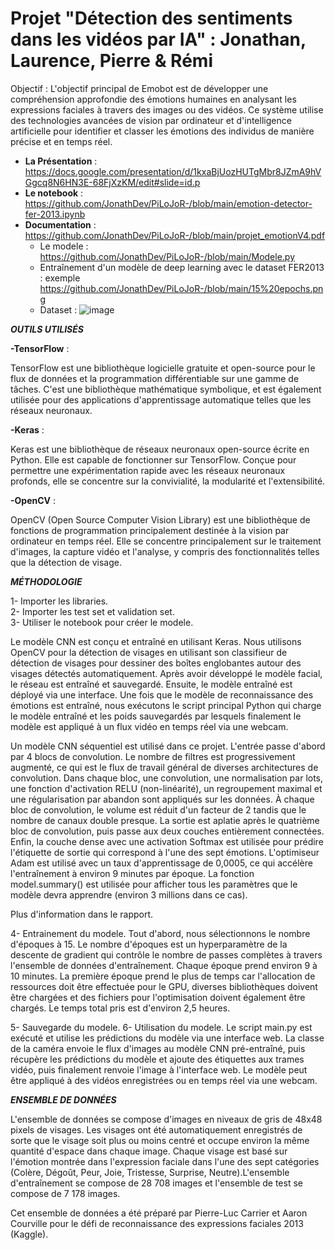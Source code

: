 # Projet "Détection des sentiments dans les vidéos par IA" :  Jonathan, Laurence, Pierre & Rémi

Objectif :  L'objectif principal de Emobot est de développer une compréhension approfondie des émotions humaines en analysant les expressions faciales à travers des images ou des vidéos. Ce système utilise des technologies avancées de vision par ordinateur et d'intelligence artificielle pour identifier et classer les émotions des individus de manière précise et en temps réel.

* **La Présentation** : https://docs.google.com/presentation/d/1kxaBjUozHUTgMbr8JZmA9hVGgcq8N6HN3E-68FjXzKM/edit#slide=id.p
* **Le notebook** : https://github.com/JonathDev/PiLoJoR-/blob/main/emotion-detector-fer-2013.ipynb
* **Documentation** : https://github.com/JonathDev/PiLoJoR-/blob/main/projet_emotionV4.pdf
    *  Le modele : https://github.com/JonathDev/PiLoJoR-/blob/main/Modele.py
    *  Entraînement d'un modèle de deep learning avec le dataset FER2013 : exemple https://github.com/JonathDev/PiLoJoR-/blob/main/15%20epochs.png
    *  Dataset :
      ![image](https://github.com/JonathDev/PiLoJoR-/assets/83597256/d0d133e6-fe4d-4bf5-9d33-60e66bcc75ef)

***OUTILS UTILISÉS***

**-TensorFlow** :    

TensorFlow est une bibliothèque logicielle gratuite et open-source pour le flux de données et la programmation différentiable sur une gamme de tâches. C'est une bibliothèque mathématique symbolique, et est également utilisée pour des applications d'apprentissage automatique telles que les réseaux neuronaux. 

**-Keras** :   

Keras est une bibliothèque de réseaux neuronaux open-source écrite en Python. Elle est capable de fonctionner sur TensorFlow. Conçue pour permettre une expérimentation rapide avec les réseaux neuronaux profonds, elle se concentre sur la convivialité, la modularité et l'extensibilité. 

**-OpenCV** :   

OpenCV (Open Source Computer Vision Library) est une bibliothèque de fonctions de programmation principalement destinée à la vision par ordinateur en temps réel. Elle se concentre principalement sur le traitement d'images, la capture vidéo et l'analyse, y compris des fonctionnalités telles que la détection de visage. 

***MÉTHODOLOGIE***

1- Importer les libraries.    
2- Importer les test set et validation set.    
3- Utiliser le notebook pour créer le modele.    

Le modèle CNN est conçu et entraîné en utilisant Keras. Nous utilisons OpenCV pour la détection de visages en utilisant son classifieur de détection de visages pour dessiner des boîtes englobantes autour des visages détectés automatiquement. Après avoir développé le modèle facial, le réseau est entraîné et sauvegardé. Ensuite, le modèle entraîné est déployé via une interface. Une fois que le modèle de reconnaissance des émotions est entraîné, nous exécutons le script principal Python qui charge le modèle entraîné et les poids sauvegardés par lesquels finalement le modèle est appliqué à un flux vidéo en temps réel via une webcam.

Un modèle CNN séquentiel est utilisé dans ce projet. L'entrée passe d'abord par 4 blocs de convolution. Le nombre de filtres est progressivement augmenté, ce qui est le flux de travail général de diverses architectures de convolution. Dans chaque bloc, une convolution, une normalisation par lots, une fonction d'activation RELU (non-linéarité), un regroupement maximal et une régularisation par abandon sont appliqués sur les données. À chaque bloc de convolution, le volume est réduit d'un facteur de 2 tandis que le nombre de canaux double presque. La sortie est aplatie après le quatrième bloc de convolution, puis passe aux deux couches entièrement connectées. Enfin, la couche dense avec une activation Softmax est utilisée pour prédire l'étiquette de sortie qui correspond à l'une des sept émotions. L'optimiseur Adam est utilisé avec un taux d'apprentissage de 0,0005, ce qui accélère l'entraînement à environ 9 minutes par époque. La fonction model.summary() est utilisée pour afficher tous les paramètres que le modèle devra apprendre (environ 3 millions dans ce cas).

Plus d'information dans le rapport. 

4- Entrainement du modele.
Tout d'abord, nous sélectionnons le nombre d'époques à 15. Le nombre d'époques est un hyperparamètre de la descente de gradient qui contrôle le nombre de passes complètes à travers l'ensemble de données d'entraînement. Chaque époque prend environ 9 à 10 minutes. La première époque prend le plus de temps car l'allocation de ressources doit être effectuée pour le GPU, diverses bibliothèques doivent être chargées et des fichiers pour l'optimisation doivent également être chargés. Le temps total pris est d'environ 2,5 heures.

5- Sauvegarde du modele. 
6- Utilisation du modele. 
Le script main.py est exécuté et utilise les prédictions du modèle via une interface web.
La classe de la caméra envoie le flux d'images au modèle CNN pré-entraîné, puis récupère les prédictions du modèle et ajoute des étiquettes aux trames vidéo, puis finalement renvoie l'image à l'interface web. Le modèle peut être appliqué à des vidéos enregistrées ou en temps réel via une webcam.

***ENSEMBLE DE DONNÉES***

L'ensemble de données se compose d'images en niveaux de gris de 48x48 pixels de visages. Les visages ont été automatiquement enregistrés de sorte que le visage soit plus ou moins centré et occupe environ la même quantité d'espace dans chaque image. Chaque visage est basé sur l'émotion montrée dans l'expression faciale dans l'une des sept catégories (Colère, Dégoût, Peur, Joie, Tristesse, Surprise, Neutre).L'ensemble d'entraînement se compose de 28 708 images et l'ensemble de test se compose de 7 178 images.

Cet ensemble de données a été préparé par Pierre-Luc Carrier et Aaron Courville pour le défi de reconnaissance des expressions faciales 2013 (Kaggle).
